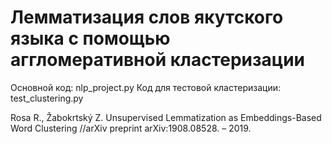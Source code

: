 # Лемматизация слов якутского языка с помощью аггломеративной кластеризации

Основной код: nlp_project.py
Код для тестовой кластеризации: test_clustering.py


Rosa R., Žabokrtský Z. Unsupervised Lemmatization as Embeddings-Based Word Clustering //arXiv preprint arXiv:1908.08528. – 2019.
